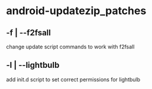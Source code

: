 # android-updatezip_patches

## -f | --f2fsall
change update script commands to work with f2fsall

## -l | --lightbulb
add init.d script to set correct permissions for lightbulb

